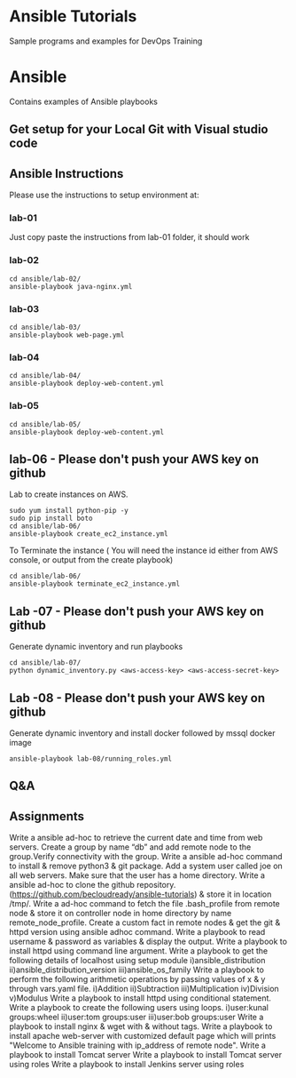 #  Ansible Tutorials

Sample programs and examples for DevOps Training



# Ansible 

Contains examples of Ansible playbooks



## Get setup for your Local Git with Visual studio code



## Ansible Instructions

Please use the instructions to setup environment at: 

### lab-01

Just copy paste the instructions from lab-01 folder, it should work

### lab-02
```
cd ansible/lab-02/
ansible-playbook java-nginx.yml
```
### lab-03

```
cd ansible/lab-03/
ansible-playbook web-page.yml
```
### lab-04

```
cd ansible/lab-04/
ansible-playbook deploy-web-content.yml
```

### lab-05

```
cd ansible/lab-05/
ansible-playbook deploy-web-content.yml
```

## lab-06 - Please don't push your AWS key on github

Lab to create instances on AWS. 

```
sudo yum install python-pip -y
sudo pip install boto
cd ansible/lab-06/
ansible-playbook create_ec2_instance.yml

```
To Terminate the instance ( You will need the instance id either from AWS console, or output from the create playbook)
```
cd ansible/lab-06/
ansible-playbook terminate_ec2_instance.yml

```

## Lab -07 - Please don't push your AWS key on github

Generate dynamic inventory and run playbooks
```
cd ansible/lab-07/
python dynamic_inventory.py <aws-access-key> <aws-access-secret-key>

```
## Lab -08 - Please don't push your AWS key on github

Generate dynamic inventory and install docker followed by mssql docker image
```
ansible-playbook lab-08/running_roles.yml
```

## Q&A

## Assignments

Write a ansible ad-hoc to retrieve the current date and time from web servers.
Create a group by name “db” and add remote node to the group.Verify connectivity with the group.
Write a ansible ad-hoc command to install & remove python3 & git package.
Add a system user called joe on all web servers. Make sure that the user has a home directory.
Write a ansible ad-hoc to clone the github repository. (https://github.com/becloudready/ansible-tutorials) & store it in location /tmp/.
Write a ad-hoc command to fetch the file .bash_profile from remote node & store it on controller node in home directory by name remote_node_profile.
Create a custom fact in remote nodes & get the git & httpd version using ansible adhoc command.
Write a playbook to read username & password as variables & display the output.
Write a playbook to install httpd using command line argument.
Write a playbook to get the following details of localhost using setup module i)ansible_distribution ii)ansible_distribution_version iii)ansible_os_family
Write a playbook to perform the following arithmetic operations by passing values of x & y through vars.yaml file. i)Addition ii)Subtraction iii)Multiplication iv)Division v)Modulus
Write a playbook to install httpd using conditional statement.
Write a playbook to create the following users using loops. i)user:kunal groups:wheel ii)user:tom groups:user iii)user:bob groups:user
Write a playbook to install nginx & wget with & without tags.
Write a playbook to install apache web-server with customized default page which will prints "Welcome to Ansible training with ip_address of remote node".
Write a playbook to install Tomcat server
Write a playbook to install Tomcat server using roles
Write a playbook to install Jenkins server using roles


